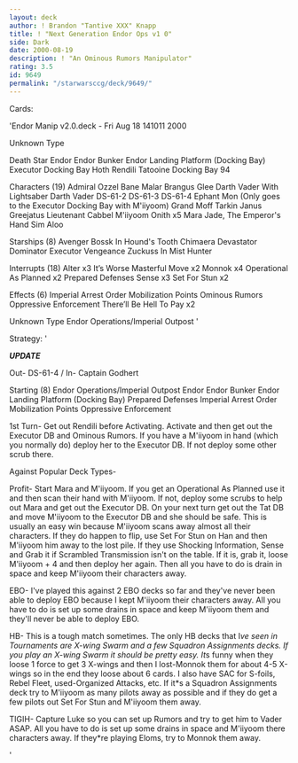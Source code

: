 ```yaml
---
layout: deck
author: ! Brandon "Tantive XXX" Knapp
title: ! "Next Generation Endor Ops v1 0"
side: Dark
date: 2000-08-19
description: ! "An Ominous Rumors Manipulator"
rating: 3.5
id: 9649
permalink: "/starwarsccg/deck/9649/"
---
```

Cards: 

'Endor Manip v2.0.deck - Fri Aug 18 141011 2000


Unknown Type

Death Star
Endor
Endor Bunker
Endor Landing Platform (Docking Bay)
Executor Docking Bay
Hoth
Rendili
Tatooine Docking Bay 94

Characters (19)
Admiral Ozzel
Bane Malar
Brangus Glee
Darth Vader With Lightsaber
Darth Vader
DS-61-2
DS-61-3
DS-61-4
Ephant Mon (Only goes to the Executor Docking Bay with M'iiyoom)
Grand Moff Tarkin
Janus Greejatus
Lieutenant Cabbel
M'iiyoom Onith x5
Mara Jade, The Emperor's Hand
Sim Aloo

Starships (8)
Avenger
Bossk In Hound's Tooth
Chimaera
Devastator
Dominator
Executor
Vengeance
Zuckuss In Mist Hunter

Interrupts (18)
Alter x3
It’s Worse
Masterful Move x2
Monnok x4
Operational As Planned x2
Prepared Defenses
Sense x3
Set For Stun x2

Effects (6)
Imperial Arrest Order
Mobilization Points
Ominous Rumors
Oppressive Enforcement
There’ll Be Hell To Pay x2

Unknown Type
Endor Operations/Imperial Outpost
'

Strategy: '

***UPDATE***

Out- DS-61-4 / In- Captain Godhert




Starting (8)
Endor Operations/Imperial Outpost
Endor
Endor Bunker
Endor Landing Platform (Docking Bay)
Prepared Defenses
Imperial Arrest Order
Mobilization Points
Oppressive Enforcement

1st Turn- Get out Rendili before Activating.  Activate and then get out the Executor DB and Ominous Rumors.  If you have a M'iiyoom in hand (which you normally do) deploy her to the Executor DB.  If not deploy some other scrub there.

Against Popular Deck Types-

Profit- Start Mara and M'iiyoom.  If you get an Operational As Planned use it and then scan their hand with M'iiyoom.  If not, deploy some scrubs to help out Mara and get out the Executor DB.  On your next turn get out the Tat DB and move M'iiyoom to the Executor DB and she should be safe.  This is usually an easy win because M'iiyoom scans away almost all their characters.  If they do happen to flip, use Set For Stun on Han and then M'iiyoom him away to the lost pile.	If they use Shocking Information, Sense and Grab it if Scrambled Transmission isn't on the table.  If it is, grab it, loose M'iiyoom + 4 and then deploy her again.  Then all you have to do is drain in space and keep M'iiyoom their characters away.

EBO- I've played this against 2 EBO decks so far and they've never been able to deploy EBO because I kept M'iiyoom their characters away.  All you have to do is set up some drains in space and keep M'iiyoom them and they'll never be able to deploy EBO.

HB- This is a tough match sometimes.  The only HB decks that I*ve seen in Tournaments are X-wing Swarm and a few Squadron Assignments decks.  If you play an X-wing Swarm it should be pretty easy.  It*s funny when they loose 1 force to get 3 X-wings and then I lost-Monnok them for about 4-5 X-wings so in the end they loose about 6 cards.  I also have SAC for S-foils, Rebel Fleet, used-Organized Attacks, etc.  If it*s a Squadron Assignments deck try to M'iiyoom as many pilots away as possible and if they do get a few pilots out Set For Stun and M'iiyoom them away.

TIGIH- Capture Luke so you can set up Rumors and try to get him to Vader ASAP.	All you have to do is set up some drains in space and M'iiyoom there characters away.	If they*re playing Eloms, try to Monnok them away.



'

